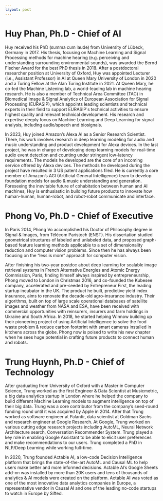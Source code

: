 ```yaml
---
layout: post
---
```



# Huy Phan, Ph.D - Chief of AI

Huy received his PhD (summa cum laude) from University of Lübeck, Germany in 2017. His thesis, focusing on Machine Learning and Signal Processing methods for machine hearing (e.g. perceiving and understanding surrounding environmental sounds), was awarded  the Bernd Fischer Award for the best PhD thesis in 2018. After a postdoctoral researcher position at University of Oxford, Huy was appointed Lecturer (i.e., Assistant Professor) in AI at Queen Mary University of London in 2020 and a Turing Fellow at the Alan Turing Institute in 2021. At Queen Mary, he co-led the Machine Listening lab, a world-leading lab in machine hearing research. He is also a member of Technical Area Committee (TAC) in Biomedical Image & Signal Analytics of European Association for Signal Processing (EURASIP), which appoints leading scientists and technical experts in their field to support EURASIP's technical activities to ensure highest quality and relevant technical development. His research and expertise deeply focus on Machine Learning and Deep Learning for signal analysis, including audio/speech and biosignals. 

In 2023, Huy joined Amazon’s Alexa AI as a Senior Research Scientist. There, his work involves research in deep learning modeling for audio and music understanding and product development for Alexa devices.  In the last project, he was in charge of developing deep learning models for real-time audio event detection and counting under stringent low-latency requirements. The models he developed are the core of an incoming service offered by Alexa devices. The methods he developed during the project have resulted in 3 US patent applications filed. He is currently a core member of Amazon’s AGI (Artificial General Intelligence) team to develop foundation models for audio & music understanding and generation. Foreseeing the inevitable future of cohabitation between human and AI machines, Huy is enthusiastic in building future products to innovate how human-human, human-robot, and robot-robot communicate and interface.

# Phong Vo, Ph.D - Chief of Executive

In Paris 2014, Phong Vo accomplished his Doctor of Philosophy degree in Signal & Images, from Télécom Paristech (ENST). His dissertation studied geometrical structures of labeled and unlabeled data, and proposed graph-based feature learning methods applicable to a set of dimensionality reduction and computer vision problems. Since then he has always been focusing on the “less is more” approach for computer vision. 

After finishing his two-year postdoc about deep learning for scalable image retrieval systems in French Alternative Energies and Atomic Energy Commission, Paris, finding himself always inspired by entrepreneurship, Phong moved to London in Christmas 2016, and co-founded the Kubesee company, accelerated and pre-seeded by Entrepreneur First, the leading startup incubator in the UK. The product he built, predictive yield index insurance, aims to renovate the decade-old agro-insurance industry. Their algorithms, built on top of large scale operational databases of satellite images and weather from NASA and ESA, have been received with commercial opportunities with reinsurers, insurers and farm holdings in Ukraine and South Africa. In 2018, he started helping Winnow building up their pioneering project of using Artificial Intelligence to solve the food waste problem & reduce carbon footprint with smart cameras installed in kitchens across the globe. Phong now is poised to write his new chapter when he sees huge potential in crafting future products to connect  human and robots.

# Trung Huynh, Ph.D - Chief of Technology

After graduating from University of Oxford with a Master in Computer Science, Trung worked as the first Engineer & Data Scientist at Musicmetric, a big data analytics startup in London where he helped the company to build different Machine Learning models to augment intelligence on top of their big data. Trung was a core contributor from the company’s seed-round funding round until it was acquired by Apple in 2014. After that Trung worked as software engineer at Palantir, data scientist at Goldman Sachs and research engineer at Google Research. At Google, Trung worked on various cutting edge research projects including AutoML, Neural Network Architecture search, Conversation Recommender System. Trung played a key role in enabling Google Assistant to be able to elicit user preferences and make recommendations to our users. Trung completed a PhD in NLP/Deep Learning while working full-time.

In 2020, Trung founded Actable AI, a low-code Decision Intelligence platform that brings the state-of-the-art AutoML and Causal ML to help users make better and more informed decisions. Actable AI’s Google Sheets add-on was installed by more than 20K users and tens of thousands of analytics & AI models were created on the platform. Actable AI was voted as one of the most innovative data analytics companies in Europe, a representative vendor in Causal AI and one of the leading no-code startups to watch in Europe by Sifted.

